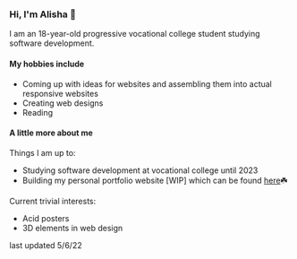 ### Hi, I'm Alisha 👾

I am an 18-year-old progressive vocational college student studying software development.

#### My hobbies include
- Coming up with ideas for websites and assembling them into actual responsive websites
- Creating web designs
- Reading

#### A little more about me

Things I am up to:

- Studying software development at vocational college until 2023
- Building my personal portfolio website [WIP] which can be found <a href="https://alishasoedamah.github.io/">here</a>☘️

Current trivial interests:

- Acid posters
- 3D elements in web design

last updated 5/6/22
